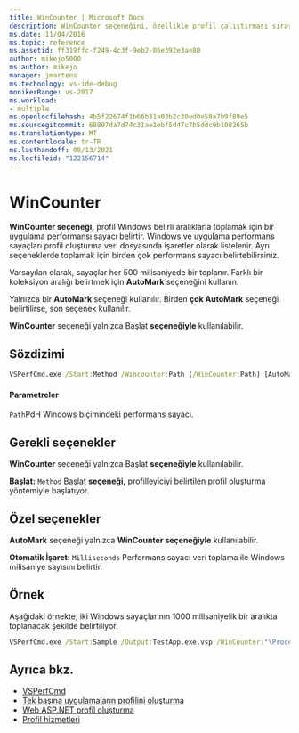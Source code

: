 ```yaml
---
title: WinCounter | Microsoft Docs
description: WinCounter seçeneğini, özellikle profil çalıştırması sırasında belirli aralıklarla Windows bir uygulama performansı sayacını veya uygulama performansı sayacını belirtir.
ms.date: 11/04/2016
ms.topic: reference
ms.assetid: ff319ffc-f249-4c3f-9eb2-06e392e3ae80
author: mikejo5000
ms.author: mikejo
manager: jmartens
ms.technology: vs-ide-debug
monikerRange: vs-2017
ms.workload:
- multiple
ms.openlocfilehash: 4b5f22674f1b66b31a03b2c30ed0e58a7b9f89e5
ms.sourcegitcommit: 68897da7d74c31ae1ebf5d47c7b5ddc9b108265b
ms.translationtype: MT
ms.contentlocale: tr-TR
ms.lasthandoff: 08/13/2021
ms.locfileid: "122156714"
---
```

# <a name="wincounter"></a>WinCounter
**WinCounter seçeneği,** profil Windows belirli aralıklarla toplamak için bir uygulama performansı sayacı belirtir. Windows ve uygulama performans sayaçları profil oluşturma veri dosyasında işaretler olarak listelenir. Ayrı seçeneklerde toplamak için birden çok performans sayacı belirtebilirsiniz.

 Varsayılan olarak, sayaçlar her 500 milisaniyede bir toplanır. Farklı bir koleksiyon aralığı belirtmek için **AutoMark** seçeneğini kullanın.

 Yalnızca bir **AutoMark** seçeneği kullanılır. Birden **çok AutoMark** seçeneği belirtilirse, son seçenek kullanılır.

 **WinCounter** seçeneği yalnızca Başlat **seçeneğiyle** kullanılabilir.

## <a name="syntax"></a>Sözdizimi

```cmd
VSPerfCmd.exe /Start:Method /Wincounter:Path [/WinCounter:Path] [AutoMark:Milliseconds] [Options]
```

#### <a name="parameters"></a>Parametreler
 `Path`PdH Windows biçimindeki performans sayacı.

## <a name="required-options"></a>Gerekli seçenekler
 **WinCounter** seçeneği yalnızca Başlat **seçeneğiyle** kullanılabilir.

 **Başlat:** `Method` Başlat **seçeneği,** profilleyiciyi belirtilen profil oluşturma yöntemiyle başlatıyor.

## <a name="exclusive-options"></a>Özel seçenekler
 **AutoMark** seçeneği yalnızca **WinCounter seçeneğiyle** kullanılabilir.

 **Otomatik İşaret:** `Milliseconds` Performans sayacı veri toplama ile Windows milisaniye sayısını belirtir.

## <a name="example"></a>Örnek
 Aşağıdaki örnekte, iki Windows sayaçlarının 1000 milisaniyelik bir aralıkta toplanacak şekilde belirtiliyor.

```cmd
VSPerfCmd.exe /Start:Sample /Output:TestApp.exe.vsp /WinCounter:"\Processor(0)\% Processor Time" /WinCounter:"\System\Context Switches/sec" /AutoMark:1000
```

## <a name="see-also"></a>Ayrıca bkz.
- [VSPerfCmd](../profiling/vsperfcmd.md)
- [Tek başına uygulamaların profilini oluşturma](../profiling/command-line-profiling-of-stand-alone-applications.md)
- [Web ASP.NET profil oluşturma](../profiling/command-line-profiling-of-aspnet-web-applications.md)
- [Profil hizmetleri](../profiling/command-line-profiling-of-services.md)
